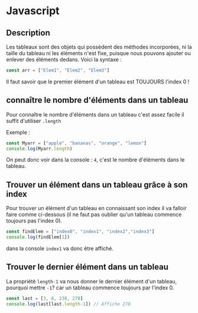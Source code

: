 # Javascript 

## Description

Les tableaux sont des objets qui possèdent des méthodes incorporées, ni la taille du tableau ni les éléments n'est fixe, puisque nous pouvons ajouter ou enlever des éléments dedans.
Voici la syntaxe :

```js
const arr = ["Elem1", "Elem2", "Elem3"]
```

Il faut savoir que le premier élément d'un tableau est TOUJOURS l'index 0 ! 

## connaître le nombre d'éléments dans un tableau

Pour connaître le nombre d'éléments dans un tableau c'est assez facile il suffit d'utiliser `.length` 

Exemple :

```js
const Myarr = ["apple", "bananas", "orange", "lemon"]
console.log(Myarr.length)
```

On peut donc voir dans la console : `4`, c'est le nombre d'éléments dans le tableau.


## Trouver un élément dans un tableau grâce à son index

Pour trouver un élément d'un tableau en connaissant son index il va falloir faire comme ci-dessous (il ne faut pas oublier
qu'un tableau commence toujours pas l'index 0).

```js
const findElem = ["index0", "index1", "index2","index3"]
console.log(findElem[1])
```

dans la console `index1` va donc être affiché.

## Trouver le dernier élément dans un tableau

La propriété `length-1` va nous donner le dernier élément d'un tableau, pourquoi mettre `-1`? car un tableau commence toujours par l'index 0.

```js
const last = [3, 8, 238, 278]
console.log(last[last.length-1]) // Affiche 278
```